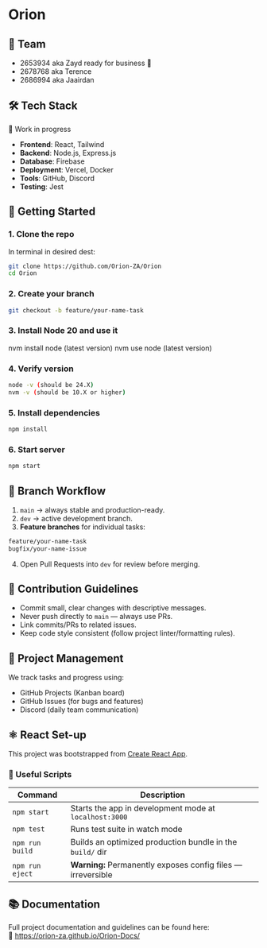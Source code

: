 # Orion

## 💪 Team

- 2653934 aka Zayd ready for business 💼
- 2678768 aka Terence
- 2686994 aka Jaairdan

## 🛠 Tech Stack

🚧 Work in progress

- **Frontend**: React, Tailwind
- **Backend**: Node.js, Express.js
- **Database**: Firebase
- **Deployment**: Vercel, Docker
- **Tools**: GitHub, Discord
- **Testing**: Jest

## 🚀 Getting Started

### 1. Clone the repo
In terminal in desired dest:
```bash
git clone https://github.com/Orion-ZA/Orion
cd Orion
```
### 2. Create your branch

```bash
git checkout -b feature/your-name-task
```

### 3. Install Node 20 and use it
nvm install node (latest version)
nvm use node (latest version)

### 4. Verify version
```bash
node -v (should be 24.X)
nvm -v (should be 10.X or higher)
```

### 5. Install dependencies
```bash
npm install
```

### 6. Start server
```bash
npm start
```

## 🌱 Branch Workflow

1. `main` $\rightarrow$ always stable and production-ready.
2. `dev` $\rightarrow$ active development branch.
3. **Feature branches** for individual tasks:
```bash
feature/your-name-task
bugfix/your-name-issue
```
4. Open Pull Requests into `dev` for review before merging.

## 📌 Contribution Guidelines

- Commit small, clear changes with descriptive messages.
- Never push directly to `main` — always use PRs.
- Link commits/PRs to related issues.
- Keep code style consistent (follow project linter/formatting rules).

## 📅 Project Management

We track tasks and progress using:
- GitHub Projects (Kanban board)
- GitHub Issues (for bugs and features)
- Discord (daily team communication)

## ⚛️ React Set-up


This project was bootstrapped from [Create React App](https://github.com/facebook/create-react-app).

### 📜 Useful Scripts

| Command            | Description                                                  |
|--------------------|--------------------------------------------------------------|
| `npm start`        | Starts the app in development mode at `localhost:3000`       |
| `npm test`         | Runs test suite in watch mode                                |
| `npm run build`    | Builds an optimized production bundle in the `build/` dir    |
| `npm run eject`    | **Warning:** Permanently exposes config files — irreversible |

## 📚 Documentation

Full project documentation and guidelines can be found here:  
🔗 <https://orion-za.github.io/Orion-Docs/>
